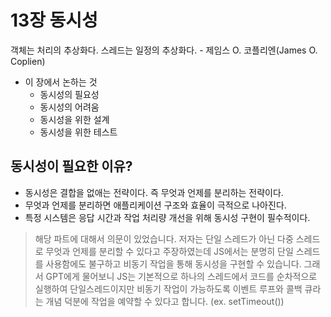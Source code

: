 # 13장 동시성

객체는 처리의 추상화다. 스레드는 일정의 추상화다. - 제임스 O. 코플리엔(James O. Coplien)

- 이 장에서 논하는 것
  - 동시성의 필요성
  - 동시성의 어려움
  - 동시성을 위한 설계
  - 동시성을 위한 테스트

## 동시성이 필요한 이유?

- 동시성은 결합을 없애는 전략이다. 즉 무엇과 언제를 분리하는 전략이다.
- 무엇과 언제를 분리하면 애플리케이션 구조와 효율이 극적으로 나아진다.
- 특정 시스템은 응답 시간과 작업 처리량 개선을 위해 동시성 구현이 필수적이다.

> 해당 파트에 대해서 의문이 있었습니다. 저자는 단일 스레드가 아닌 다중 스레드로 무엇과 언제를 분리할 수 있다고 주장하였는데 JS에서는 분명히 단일 스레드를 사용함에도 불구하고 비동기 작업을 통해 동시성을 구현할 수 있습니다. 그래서 GPT에게 물어보니 JS는 기본적으로 하나의 스레드에서 코드를 순차적으로 실행하여 단일스레드이지만 비동기 작업이 가능하도록 이벤트 루프와 콜백 큐라는 개념 덕분에 작업을 예약할 수 있다고 합니다. (ex. setTimeout())
